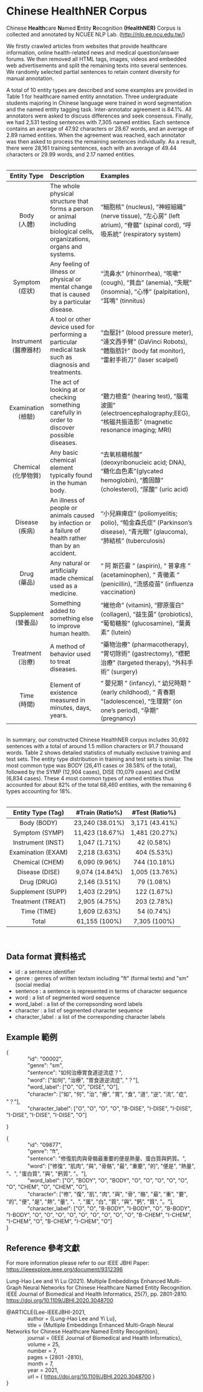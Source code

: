 # Chinese HealthNER Corpus

Chinese <strong>Health</strong>care <strong>N</strong>amed <strong>E</strong>ntity <strong>R</strong>ecognition <strong>(HealthNER)</strong> Corpus is collected and annotated by NCUEE NLP Lab. (http://nlp.ee.ncu.edu.tw/)  

We firstly crawled articles from websites that provide healthcare information, online health-related news and medical question/answer forums. We then removed all HTML tags, images, videos and embedded web advertisements and split the remaining texts into several sentences. We randomly selected partial sentences to retain content diversity for manual annotation.

A total of 10 entity types are described and some examples are provided in Table 1 for healthcare named entity annotation. Three undergraduate students majoring in Chinese language were trained in word segmentation and the named entity tagging task. Inter-annotator agreement is 84.1%. All annotators were asked to discuss differences and seek consensus. Finally, we had 2,531 testing sentences with 7,305 named entities. Each sentence contains an average of 47.92 characters or 28.67 words, and an average of 2.89 named entities. When the agreement was reached, each annotator was then asked to process the remaining sentences individually. As a result, there were 28,161 training sentences, each with an average of 49.44 characters or 29.99 words, and 2.17 named entities.<br><br>

|Entity Type|Description|Examples|
|:---:|:---|:---|
|Body<br>(人體)          |The whole physical structure that forms a person or animal including biological cells, organizations, organs and systems.<br>|“細胞核” (nucleus), “神經組織” (nerve tissue), “左心房” (left atrium), “脊髓” (spinal cord), “呼吸系統” (respiratory system)|
|Symptom<br>(症狀)       |Any feeling of illness or physical or mental change that is caused by a particular disease.                              |“流鼻水” (rhinorrhea), “咳嗽” (cough), “貧血” (anemia), “失眠” (insomnia), “心悸” (palpitation), “耳鳴” (tinnitus)          |
|Instrument<br>(醫療器材)|A tool or other device used for performing a particular medical task such as diagnosis and treatments.                   |“血壓計” (blood pressure meter), “達文西手臂” (DaVinci Robots), “體脂肪計” (body fat monitor), “雷射手術刀” (laser scalpel) |
|Examination<br>(檢驗)   |The act of looking at or checking something carefully in order to discover possible diseases.                            |“聽力檢查” (hearing test), “腦電波圖” (electroencephalography;EEG), “核磁共振造影” (magnetic resonance imaging; MRI) |
|Chemical<br>(化學物質)  |Any basic chemical element typically found in the human body.                                                            |“去氧核糖核酸” (deoxyribonucleic acid; DNA), “糖化血色素”(glycated hemoglobin), “膽固醇” (cholesterol), “尿酸” (uric acid)            |
|Disease<br>(疾病)       |An illness of people or animals caused by infection or a failure of health rather than by an accident.                   |“小兒麻痺症” (poliomyelitis; polio), “帕金森氏症” (Parkinson’s disease), “青光眼” (glaucoma), “肺結核” (tuberculosis)            |
|Drug<br>(藥品)          |Any natural or artificially made chemical used as a medicine.                                                            |“ 阿 斯匹靈 ” (aspirin), “ 普拿疼 ” (acetaminophen), “ 青黴素 ” (penicillin), “流感疫苗” (influenza vaccination)           |
|Supplement<br>(營養品)  |Something added to something else to improve human health.                                                               |“維他命” (vitamin), “膠原蛋白” (collagen), “益生菌” (probiotics), “葡萄糖胺” (glucosamine), “葉黃素” (lutein)           |
|Treatment<br>(治療)     |A method of behavior used to treat diseases.                                                                             |“藥物治療” (pharmacotherapy), “胃切除術” (gastrectomy), “標靶治療” (targeted therapy), “外科手術” (surgery)            |
|Time<br>(時間)          |Element of existence measured in minutes, days, years.                                                                   |“ 嬰兒期 ” (infancy), “ 幼兒時期 ” (early childhood), “ 青春期 ”(adolescence), “生理期” (on one’s period), “孕期” (pregnancy)           |

<br>In summary, our constructed Chinese HealthNER corpus includes 30,692 sentences with a total of around 1.5 million characters or 91.7 thousand words. Table 2 shows detailed statistics of mutually exclusive training and test sets. The entity type distribution in training and test sets is similar. The most common type was BODY (26,411 cases or 38.58% of the total), followed by the SYMP (12,904 cases), DISE (10,079 cases) and CHEM (6,834 cases). These 4 most common types of named entities thus accounted for about 82% of the total 68,460 entities, with the remaining 6 types accounting for 18%.<br><br>

|Entity Type (Tag)|#Train (Ratio%)|#Test (Ratio%)|
|:---:|:---:|:---:|
|Body (BODY)        |23,240 (38.01%)|3,171 (43.41%)|
|Symptom (SYMP)     |11,423 (18.67%)|1,481 (20.27%)|
|Instrument (INST)  |1,047 (1.71%)  |42 (0.58%)    |
|Examination (EXAM) |2,218 (3.63%)  |404 (5.53%)   |
|Chemical (CHEM)    |6,090 (9.96%)  |744 (10.18%)  |
|Disease (DISE)     |9,074 (14.84%) |1,005 (13.76%)|
|Drug (DRUG)        |2,146 (3.51%)  |79 (1.08%)    |
|Supplement (SUPP)  |1,403 (2.29%)  |122 (1.67%)   |
|Treatment (TREAT)  |2,905 (4.75%)  |203 (2.78%)   |
|Time (TIME)        |1,609 (2.63%)  |54 (0.74%)    |
|Total              |61,155 (100%)  |7,305 (100%)  |

<br>

## Data format 資料格式

- id : <String> a sentence identifier
- genre : <String> genres of written textsm including "ft" (formal texts) and "sm" (social media) 
- sentence : <String> a sentence is represented in terms of character sequence 
- word : <List> a list of segmented word sequence
- word_label : <List> a list of the correpsonding word labels
- character : <List> a list of segmented character sequence
- character_label : <List> a list of the corresponding character labels
	
## Example 範例

{<br>
&emsp;&emsp;&emsp;&emsp;"id": "00002",<br>
&emsp;&emsp;&emsp;&emsp;"genre": "sm",<br>
&emsp;&emsp;&emsp;&emsp;"sentence": "如何治療胃食道逆流症？",<br>
&emsp;&emsp;&emsp;&emsp;"word": ["如何", "治療", "胃食道逆流症", "？"],<br>
&emsp;&emsp;&emsp;&emsp;"word_label": ["O", "O", "DISE", "O"],<br>
&emsp;&emsp;&emsp;&emsp;"character": ["如", "何", "治", "療", "胃", "食", "道", "逆", "流", "症", "？"],<br>
&emsp;&emsp;&emsp;&emsp;"character_label": ["O", "O", "O", "O", "B-DISE", "I-DISE", "I-DISE", "I-DISE", "I-DISE", "I-DISE", "O"]<br>
	
}<br>

{<br>
&emsp;&emsp;&emsp;&emsp;"id": "09877",<br>
&emsp;&emsp;&emsp;&emsp;"genre": "ft",<br>
&emsp;&emsp;&emsp;&emsp;"sentence": "修復肌肉與骨骼最重要的便是熱量、蛋白質與鈣質。",<br>
&emsp;&emsp;&emsp;&emsp;"word": ["修復", "肌肉", "與", "骨骼", "最", "重要", "的", "便是", "熱量", "、", "蛋白質", "與", "鈣質", "。"],<br>
&emsp;&emsp;&emsp;&emsp;"word_label": ["O", "BODY", "O", "BODY", "O", "O", "O", "O", "O", "O", "CHEM", "O", "CHEM", "O"],<br>
&emsp;&emsp;&emsp;&emsp;"character": ["修", "復", "肌", "肉", "與", "骨", "骼", "最", "重", "要", "的", "便", "是", "熱", "量", "、", "蛋", "白", "質", "與", "鈣", "質", "。"],<br>
&emsp;&emsp;&emsp;&emsp;"character_label": ["O", "O", "B-BODY", "I-BODY", "O", "B-BODY", "I-BODY", "O", "O", "O", "O", "O", "O", "O", "O", "O", "B-CHEM", "I-CHEM", "I-CHEM", "O", "B-CHEM", "I-CHEM", "O"]<br>
}<br>

## Reference 參考文獻  

For more information please refer to our IEEE JBHI Paper: https://ieeexplore.ieee.org/document/9312396

Lung-Hao Lee and Yi Lu (2021). Multiple Embeddings Enhanced Multi-Graph Neural Networks for Chinese Healthcare Named Entity Recognition. IEEE Journal of Biomedical and Health Informatics, 25(7), pp. 2801-2810. https://doi.org/10.1109/JBHI.2020.3048700

@ARTICLE{Lee-IEEEJBHI-2021,<br>
&emsp;&emsp;&emsp;&emsp;author  = {Lung-Hao Lee and Yi Lu},<br>
&emsp;&emsp;&emsp;&emsp;title   = {Multiple Embeddings Enhanced Multi-Graph Neural Networks for Chinese Healthcare Named Entity Recognition},<br>
&emsp;&emsp;&emsp;&emsp;journal = {IEEE Journal of Biomedical and Health Informatics},<br>
&emsp;&emsp;&emsp;&emsp;volume  = 25,<br>
&emsp;&emsp;&emsp;&emsp;number  = 7,<br>
&emsp;&emsp;&emsp;&emsp;pages   = {2801 -2810},<br>
&emsp;&emsp;&emsp;&emsp;month   = 7,<br>
&emsp;&emsp;&emsp;&emsp;year    = 2021,<br>
&emsp;&emsp;&emsp;&emsp;url     = { https://doi.org/10.1109/JBHI.2020.3048700 }<br>
}     
